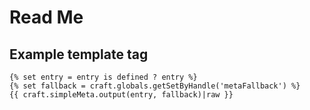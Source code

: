 # Read Me

## Example template tag

```
{% set entry = entry is defined ? entry %}
{% set fallback = craft.globals.getSetByHandle('metaFallback') %}
{{ craft.simpleMeta.output(entry, fallback)|raw }}
```